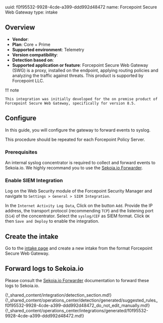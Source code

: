 uuid: f0f95532-9928-4cde-a399-ddd992d48472
name: Forcepoint Secure Web Gateway
type: intake

## Overview
- **Vendor**:
- **Plan**: Core + Prime
- **Supported environment**: Telemetry
- **Version compatibility**:
- **Detection based on**:
- **Supported application or feature**:
Forcepoint Secure Web Gateway (SWG) is a proxy, installed on the endpoint, applying routing policies and analyzing the traffic against threats.
This product is supported by Forcepoint LLC.

!!! note

    This integration was initially developed for the on premise product of Forcepoint Secure Web Gateway, specifically for version 8.5.



## Configure

In this guide, you will configure the gateway to forward events to syslog.

This procedure should be repeated for each Forcepoint Policy Server.

### Prerequisites

An internal syslog concentrator is required to collect and forward events to Sekoia.io. We highly recommand you to use the [Sekoia.io Forwarder](/integration/ingestion_methods/syslog/sekoiaio_forwarder/).


### Enable SIEM Integration

Log on the Web Security module of the Forcepoint Security Manager and navigate to `Settings > General > SIEM Integration`.

In the `Internet Activity Log Data`, Click on the button `Add`.
Provide the IP address, the transport protocol (recommending `TCP`) and the listening port (`514`) of the concentrator.
Select the `syslog/CEF` as SIEM format. Click `OK` then `Save and Deploy` to enable the integration.

## Create the intake

Go to the [intake page](https://app.sekoia.io/operations/intakes) and create a new intake from the format Forcepoint Secure Web Gateway.


## Forward logs to Sekoia.io

Please consult the [Sekoia.io Forwarder](../../../ingestion_methods/sekoiaio_forwarder/) documentation to forward these logs to Sekoia.io.

{!_shared_content/integration/detection_section.md!}
{!_shared_content/operations_center/detection/generated/suggested_rules_f0f95532-9928-4cde-a399-ddd992d48472_do_not_edit_manually.md!}
{!_shared_content/operations_center/integrations/generated/f0f95532-9928-4cde-a399-ddd992d48472.md!}

